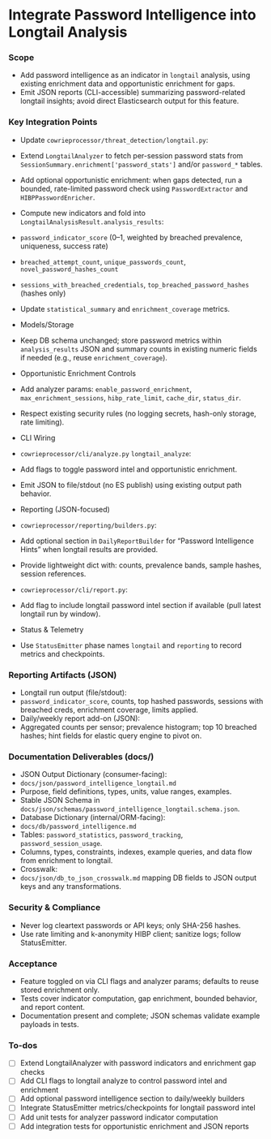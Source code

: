 <!-- d2706001-da38-4fb7-ba29-46344af6f92a d78ea405-8695-48d1-8756-61cfa4fa5333 -->
# Integrate Password Intelligence into Longtail Analysis

### Scope

- Add password intelligence as an indicator in `longtail` analysis, using existing enrichment data and opportunistic enrichment for gaps.
- Emit JSON reports (CLI-accessible) summarizing password-related longtail insights; avoid direct Elasticsearch output for this feature.

### Key Integration Points

- Update `cowrieprocessor/threat_detection/longtail.py`:
- Extend `LongtailAnalyzer` to fetch per-session password stats from `SessionSummary.enrichment['password_stats']` and/or `password_*` tables.
- Add optional opportunistic enrichment: when gaps detected, run a bounded, rate-limited password check using `PasswordExtractor` and `HIBPPasswordEnricher`.
- Compute new indicators and fold into `LongtailAnalysisResult.analysis_results`:
- `password_indicator_score` (0–1, weighted by breached prevalence, uniqueness, success rate)
- `breached_attempt_count`, `unique_passwords_count`, `novel_password_hashes_count`
- `sessions_with_breached_credentials`, `top_breached_password_hashes` (hashes only)
- Update `statistical_summary` and `enrichment_coverage` metrics.

- Models/Storage
- Keep DB schema unchanged; store password metrics within `analysis_results` JSON and summary counts in existing numeric fields if needed (e.g., reuse `enrichment_coverage`).

- Opportunistic Enrichment Controls
- Add analyzer params: `enable_password_enrichment`, `max_enrichment_sessions`, `hibp_rate_limit`, `cache_dir`, `status_dir`.
- Respect existing security rules (no logging secrets, hash-only storage, rate limiting).

- CLI Wiring
- `cowrieprocessor/cli/analyze.py` `longtail_analyze`:
- Add flags to toggle password intel and opportunistic enrichment.
- Emit JSON to file/stdout (no ES publish) using existing output path behavior.

- Reporting (JSON-focused)
- `cowrieprocessor/reporting/builders.py`:
- Add optional section in `DailyReportBuilder` for “Password Intelligence Hints” when longtail results are provided.
- Provide lightweight dict with: counts, prevalence bands, sample hashes, session references.
- `cowrieprocessor/cli/report.py`:
- Add flag to include longtail password intel section if available (pull latest longtail run by window).

- Status & Telemetry
- Use `StatusEmitter` phase names `longtail` and `reporting` to record metrics and checkpoints.

### Reporting Artifacts (JSON)

- Longtail run output (file/stdout):
- `password_indicator_score`, counts, top hashed passwords, sessions with breached creds, enrichment coverage, limits applied.
- Daily/weekly report add-on (JSON):
- Aggregated counts per sensor; prevalence histogram; top 10 breached hashes; hint fields for elastic query engine to pivot on.

### Documentation Deliverables (docs/)

- JSON Output Dictionary (consumer-facing):
- `docs/json/password_intelligence_longtail.md`
- Purpose, field definitions, types, units, value ranges, examples.
- Stable JSON Schema in `docs/json/schemas/password_intelligence_longtail.schema.json`.
- Database Dictionary (internal/ORM-facing):
- `docs/db/password_intelligence.md`
- Tables: `password_statistics`, `password_tracking`, `password_session_usage`.
- Columns, types, constraints, indexes, example queries, and data flow from enrichment to longtail.
- Crosswalk:
- `docs/json/db_to_json_crosswalk.md` mapping DB fields to JSON output keys and any transformations.

### Security & Compliance

- Never log cleartext passwords or API keys; only SHA-256 hashes.
- Use rate limiting and k-anonymity HIBP client; sanitize logs; follow StatusEmitter.

### Acceptance

- Feature toggled on via CLI flags and analyzer params; defaults to reuse stored enrichment only.
- Tests cover indicator computation, gap enrichment, bounded behavior, and report content.
- Documentation present and complete; JSON schemas validate example payloads in tests.

### To-dos

- [ ] Extend LongtailAnalyzer with password indicators and enrichment gap checks
- [ ] Add CLI flags to longtail analyze to control password intel and enrichment
- [ ] Add optional password intelligence section to daily/weekly builders
- [ ] Integrate StatusEmitter metrics/checkpoints for longtail password intel
- [ ] Add unit tests for analyzer password indicator computation
- [ ] Add integration tests for opportunistic enrichment and JSON reports